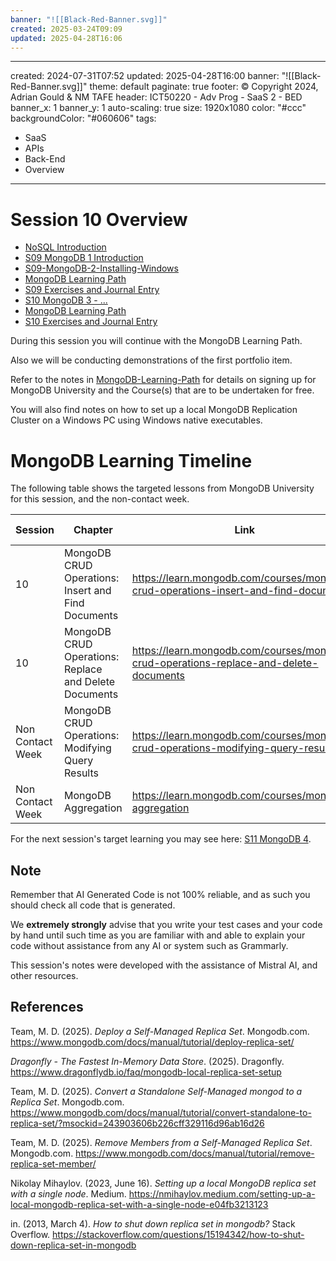 ```yaml
---
banner: "![[Black-Red-Banner.svg]]"
created: 2025-03-24T09:09
updated: 2025-04-28T16:06
---
```

---
created: 2024-07-31T07:52
updated: 2025-04-28T16:00
banner: "![[Black-Red-Banner.svg]]"
theme: default
paginate: true
footer: © Copyright 2024, Adrian Gould & NM TAFE
header: ICT50220 - Adv Prog - SaaS 2 - BED
banner_x: 1
banner_y: 1
auto-scaling: true
size: 1920x1080
color: "#ccc"
backgroundColor: "#060606"
tags:
  - SaaS
  - APIs
  - Back-End
  - Overview
---


# Session 10 Overview

- [NoSQL Introduction](../Session-09/S09-NoSQL-Introduction.md)
- [S09 MongoDB 1 Introduction](../Session-09/S09-MongoDB-1-Introduction.md)
- [S09-MongoDB-2-Installing-Windows](../Session-09/S09-MongoDB-2-Installing-Windows.md)
- [MongoDB Learning Path](../Session-09/S09-MongoDB-Learning-Path.md)
- [S09 Exercises and Journal Entry](../Session-09/S09-Reflection-Exercises.md)
- [S10 MongoDB 3 - ...](../Session-10/S10-MongoDB-3)
- [MongoDB Learning Path](./Session-09/MongoDB-Learning-Path.md)
- [S10 Exercises and Journal Entry](../Session-10/S10-Reflection-Exercises.md)

During this session you will continue with the MongoDB Learning Path.

Also we will be conducting demonstrations of the first portfolio item.

Refer to the notes in  [MongoDB-Learning-Path](../Session-09/S09-MongoDB-Learning-Path.md) for details on signing up for MongoDB University and the Course(s) that are to be undertaken for free.

You will also find notes on how to set up a local MongoDB Replication Cluster on a Windows PC using Windows native executables.

# MongoDB Learning Timeline

The following table shows the targeted lessons from MongoDB University for this session, and the non-contact week.

| Session          | Chapter                                               | Link                                                                                   | Duration (Mins) |
| ---------------- | ----------------------------------------------------- | -------------------------------------------------------------------------------------- | --------------- |
| 10               | MongoDB CRUD Operations: Insert and Find Documents    | https://learn.mongodb.com/courses/mongodb-crud-operations-insert-and-find-documents    | 105             |
| 10               | MongoDB CRUD Operations: Replace and Delete Documents | https://learn.mongodb.com/courses/mongodb-crud-operations-replace-and-delete-documents | 105             |
| Non Contact Week | MongoDB CRUD Operations: Modifying Query Results      | https://learn.mongodb.com/courses/mongodb-crud-operations-modifying-query-results      | 85              |
| Non Contact Week | MongoDB Aggregation                                   | https://learn.mongodb.com/courses/mongodb-aggregation                                  | 105             |


For the next session's target learning you may see here: [S11 MongoDB 4](../Session-11/S11-MongoDB-4.md).

## Note

Remember that AI Generated Code is not 100% reliable, and as such you should check all code that is generated.

We **extremely strongly** advise that you write your test cases and your code by hand until such time as you are familiar with and able to explain your code without assistance from any AI or system such as Grammarly.

This session's notes were developed with the assistance of Mistral AI, and other resources. 


## References

Team, M. D. (2025). _Deploy a Self-Managed Replica Set_. Mongodb.com. https://www.mongodb.com/docs/manual/tutorial/deploy-replica-set/

‌_Dragonfly - The Fastest In-Memory Data Store_. (2025). Dragonfly. https://www.dragonflydb.io/faq/mongodb-local-replica-set-setup

‌Team, M. D. (2025). _Convert a Standalone Self-Managed mongod to a Replica Set_. Mongodb.com. https://www.mongodb.com/docs/manual/tutorial/convert-standalone-to-replica-set/?msockid=243903606b226cff329116d96ab16d26

‌Team, M. D. (2025). _Remove Members from a Self-Managed Replica Set_. Mongodb.com. https://www.mongodb.com/docs/manual/tutorial/remove-replica-set-member/

‌Nikolay Mihaylov. (2023, June 16). _Setting up a local MongoDB replica set with a single node_. Medium. https://nmihaylov.medium.com/setting-up-a-local-mongodb-replica-set-with-a-single-node-e04fb3213123

‌in. (2013, March 4). _How to shut down replica set in mongodb?_ Stack Overflow. https://stackoverflow.com/questions/15194342/how-to-shut-down-replica-set-in-mongodb

‌


